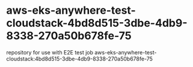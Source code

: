 # aws-eks-anywhere-test-cloudstack-4bd8d515-3dbe-4db9-8338-270a50b678fe-75
repository for use with E2E test job aws-eks-anywhere-test-cloudstack:4bd8d515-3dbe-4db9-8338-270a50b678fe-75
